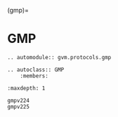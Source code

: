 (gmp)=

# GMP

```{eval-rst}
.. automodule:: gvm.protocols.gmp
```

```{eval-rst}
.. autoclass:: GMP
    :members:
```

```{toctree}
:maxdepth: 1

gmpv224
gmpv225
```
